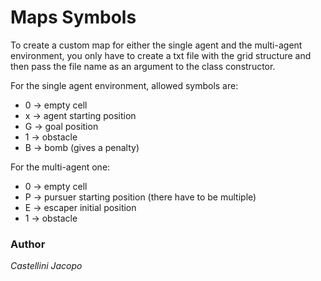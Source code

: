 # Maps Symbols
To create a custom map for either the single agent and the multi-agent environment, you only have to create a txt file with the grid structure and then pass the file name as an argument to the class constructor.

For the single agent environment, allowed symbols are:
* 0 -> empty cell
* x -> agent starting position
* G -> goal position
* 1 -> obstacle
* B -> bomb (gives a penalty)

For the multi-agent one:
* 0 -> empty cell
* P -> pursuer starting position (there have to be multiple)
* E -> escaper initial position
* 1 -> obstacle

### Author
*Castellini Jacopo*
